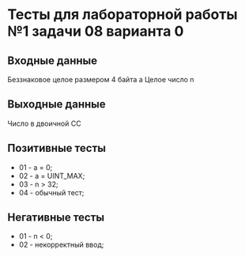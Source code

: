 # Тесты для лабораторной работы №1 задачи 08 варианта 0

## Входные данные
Беззнаковое целое размером 4 байта a
Целое число n

## Выходные данные
Число в двоичной СС

## Позитивные тесты
- 01 - a = 0;
- 02 - a = UINT_MAX;
- 03 - n > 32;
- 04 - обычный тест;

## Негативные тесты
- 01 - n < 0;
- 02 - некорректный ввод;
